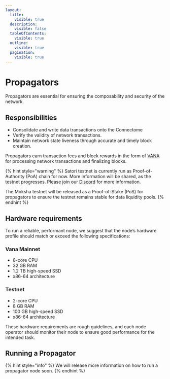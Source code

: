 ```yaml
---
layout:
  title:
    visible: true
  description:
    visible: false
  tableOfContents:
    visible: true
  outline:
    visible: true
  pagination:
    visible: true
---
```


# Propagators

Propagators are essential for ensuring the composability and security of the network.

## **Responsibilities**

* Consolidate and write data transactions onto the Connectome
* Verify the validity of network transactions.
* Maintain network state liveness through accurate and timely block creation.

Propagators earn transaction fees and block rewards in the form of [VANA](../../undefined/key-terms.md#vana-token-usdvana) for processing network transactions and finalizing blocks.

{% hint style="warning" %}
Satori testnet is currently run as Proof-of-Authority (PoA) chain for now. More information will be shared, as the testnet progresses. Please join our [Discord](https://discord.com/invite/Wv2vtBazMR) for more information.

The Moksha testnet will be released as a Proof-of-Stake (PoS) for propagators to ensure the testnet remains stable for data liquidity pools.
{% endhint %}

## Hardware requirements[​](https://docs.roninchain.com/validators/setup/overview#hardware-requirements) <a href="#hardware-requirements" id="hardware-requirements"></a>

To run a reliable, performant node, we suggest that the node’s hardware profile should match or exceed the following specifications:

### Vana Mainnet[​](https://docs.roninchain.com/validators/setup/overview#ronin-mainnet) <a href="#ronin-mainnet" id="ronin-mainnet"></a>

* 8-core CPU
* 32 GB RAM
* 1.2 TB high-speed SSD
* x86-64 architecture

### Testnet[​](https://docs.roninchain.com/validators/setup/overview#saigon-testnet) <a href="#saigon-testnet" id="saigon-testnet"></a>

* 2-core CPU
* 8 GB RAM
* 100 GB high-speed SSD
* x86-64 architecture

These hardware requirements are rough guidelines, and each node operator should monitor their node to ensure good performance for the intended task.

## Running a Propagator

{% hint style="info" %}
We will release more information on how to run a propagator node soon.
{% endhint %}
